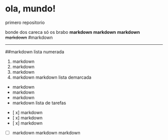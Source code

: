 # ola, mundo!
 primero repositorio 


bonde dos careca só os brabo
**markdown**
**markdown**
__markdown__
~~markdown~~
#markdown
***
##markdown
lista numerada
1. markdown
1. markdown
1. markdown
1. markdown
markdown
lista demarcada
* markdown
* markdown
* markdown
* markdown
lista de tarefas
- [ x] markdown
- [ x] markdown
- [ x] markdown
- [ ] markdown
markdown
markdown
